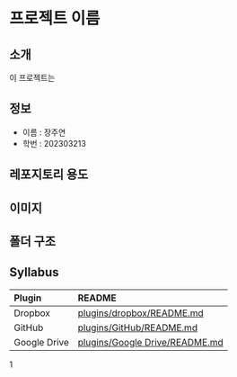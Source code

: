 # 프로젝트 이름

## 소개
이 프로젝트는 

## 정보
- 이름 : 장주연
- 학번 : 202303213

## 레포지토리 용도

## 이미지

## 폴더 구조

## Syllabus
|Plugin|README|
|:---|:---|
|Dropbox|[plugins/dropbox/README.md](#)|
|GitHub|[plugins/GitHub/README.md](#)|
|Google Drive|[plugins/Google Drive/README.md](#)|
1
